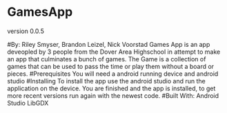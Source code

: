 # GamesApp

version 0.0.5

#By: Riley Smyser, Brandon Leizel, Nick Voorstad
Games App is an app deveopled by 3 people from the Dover Area Highschool in attempt to make an app that culminates a bunch of games.
The Game is a collection of games that can be used to pass the time or play them without a board or pieces.
#Prerequisites
You will need a android running device and android studio
#Installing
To install the app use the android studio and run the application on the device.
You are finished and the app is installed, to get more recent versions run again with the newest code.
#Built With:
Android Studio
LibGDX
